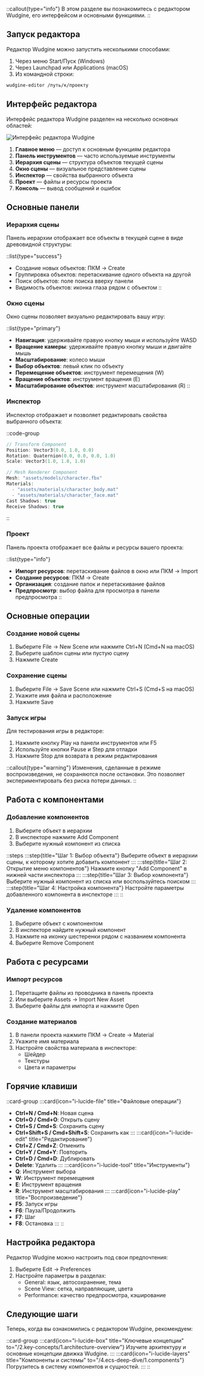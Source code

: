 ::callout{type="info"}
В этом разделе вы познакомитесь с редактором Wudgine, его интерфейсом и основными функциями.
::

## Запуск редактора

Редактор Wudgine можно запустить несколькими способами:

1. Через меню Start/Пуск (Windows)
2. Через Launchpad или Applications (macOS)
3. Из командной строки:

```bash
wudgine-editor /путь/к/проекту
```

## Интерфейс редактора

Интерфейс редактора Wudgine разделен на несколько основных областей:

![Интерфейс редактора Wudgine](/images/editor-overview.png)

1. **Главное меню** — доступ к основным функциям редактора
2. **Панель инструментов** — часто используемые инструменты
3. **Иерархия сцены** — структура объектов текущей сцены
4. **Окно сцены** — визуальное представление сцены
5. **Инспектор** — свойства выбранного объекта
6. **Проект** — файлы и ресурсы проекта
7. **Консоль** — вывод сообщений и ошибок

## Основные панели

### Иерархия сцены

Панель иерархии отображает все объекты в текущей сцене в виде древовидной структуры:

::list{type="success"}
- Создание новых объектов: ПКМ → Create
- Группировка объектов: перетаскивание одного объекта на другой
- Поиск объектов: поле поиска вверху панели
- Видимость объектов: иконка глаза рядом с объектом
::

### Окно сцены

Окно сцены позволяет визуально редактировать вашу игру:

::list{type="primary"}
- **Навигация**: удерживайте правую кнопку мыши и используйте WASD
- **Вращение камеры**: удерживайте правую кнопку мыши и двигайте мышь
- **Масштабирование**: колесо мыши
- **Выбор объектов**: левый клик по объекту
- **Перемещение объектов**: инструмент перемещения (W)
- **Вращение объектов**: инструмент вращения (E)
- **Масштабирование объектов**: инструмент масштабирования (R)
::

### Инспектор

Инспектор отображает и позволяет редактировать свойства выбранного объекта:

::code-group
```cpp [Transform Component]
// Transform Component
Position: Vector3(0.0, 1.0, 0.0)
Rotation: Quaternion(0.0, 0.0, 0.0, 1.0)
Scale: Vector3(1.0, 1.0, 1.0)
```

```cpp [Mesh Renderer Component]
// Mesh Renderer Component
Mesh: "assets/models/character.fbx"
Materials:
  - "assets/materials/character_body.mat"
  - "assets/materials/character_face.mat"
Cast Shadows: true
Receive Shadows: true
```
::

### Проект

Панель проекта отображает все файлы и ресурсы вашего проекта:

::list{type="info"}
- **Импорт ресурсов**: перетаскивание файлов в окно или ПКМ → Import
- **Создание ресурсов**: ПКМ → Create
- **Организация**: создание папок и перетаскивание файлов
- **Предпросмотр**: выбор файла для просмотра в панели предпросмотра
::

## Основные операции

### Создание новой сцены

1. Выберите File → New Scene или нажмите Ctrl+N (Cmd+N на macOS)
2. Выберите шаблон сцены или пустую сцену
3. Нажмите Create

### Сохранение сцены

1. Выберите File → Save Scene или нажмите Ctrl+S (Cmd+S на macOS)
2. Укажите имя файла и расположение
3. Нажмите Save

### Запуск игры

Для тестирования игры в редакторе:

1. Нажмите кнопку Play на панели инструментов или F5
2. Используйте кнопки Pause и Step для отладки
3. Нажмите Stop для возврата в режим редактирования

::callout{type="warning"}
Изменения, сделанные в режиме воспроизведения, не сохраняются после остановки. Это позволяет экспериментировать без риска потери данных.
::

## Работа с компонентами

### Добавление компонентов

1. Выберите объект в иерархии
2. В инспекторе нажмите Add Component
3. Выберите нужный компонент из списка

::steps
  :::step{title="Шаг 1: Выбор объекта"}
  Выберите объект в иерархии сцены, к которому хотите добавить компонент
  :::
  :::step{title="Шаг 2: Открытие меню компонентов"}
  Нажмите кнопку "Add Component" в нижней части инспектора
  :::
  :::step{title="Шаг 3: Выбор компонента"}
  Выберите нужный компонент из списка или воспользуйтесь поиском
  :::
  :::step{title="Шаг 4: Настройка компонента"}
  Настройте параметры добавленного компонента в инспекторе
  :::
::

### Удаление компонентов

1. Выберите объект с компонентом
2. В инспекторе найдите нужный компонент
3. Нажмите на иконку шестеренки рядом с названием компонента
4. Выберите Remove Component

## Работа с ресурсами

### Импорт ресурсов

1. Перетащите файлы из проводника в панель проекта
2. Или выберите Assets → Import New Asset
3. Выберите файлы для импорта и нажмите Open

### Создание материалов

1. В панели проекта нажмите ПКМ → Create → Material
2. Укажите имя материала
3. Настройте свойства материала в инспекторе:
   - Шейдер
   - Текстуры
   - Цвета и параметры

## Горячие клавиши

::card-group
  :::card{icon="i-lucide-file" title="Файловые операции"}
  - **Ctrl+N / Cmd+N**: Новая сцена
  - **Ctrl+O / Cmd+O**: Открыть сцену
  - **Ctrl+S / Cmd+S**: Сохранить сцену
  - **Ctrl+Shift+S / Cmd+Shift+S**: Сохранить как
  :::
  :::card{icon="i-lucide-edit" title="Редактирование"}
  - **Ctrl+Z / Cmd+Z**: Отменить
  - **Ctrl+Y / Cmd+Y**: Повторить
  - **Ctrl+D / Cmd+D**: Дублировать
  - **Delete**: Удалить
  :::
  :::card{icon="i-lucide-tool" title="Инструменты"}
  - **Q**: Инструмент выбора
  - **W**: Инструмент перемещения
  - **E**: Инструмент вращения
  - **R**: Инструмент масштабирования
  :::
  :::card{icon="i-lucide-play" title="Воспроизведение"}
  - **F5**: Запуск игры
  - **F6**: Пауза/Продолжить
  - **F7**: Шаг
  - **F8**: Остановка
  :::
::

## Настройка редактора

Редактор Wudgine можно настроить под свои предпочтения:

1. Выберите Edit → Preferences
2. Настройте параметры в разделах:
   - General: язык, автосохранение, тема
   - Scene View: сетка, направляющие, цвета
   - Performance: качество предпросмотра, кэширование

## Следующие шаги

Теперь, когда вы ознакомились с редактором Wudgine, рекомендуем:

::card-group
  :::card{icon="i-lucide-box" title="Ключевые концепции" to="/2.key-concepts/1.architecture-overview"}
  Изучите архитектуру и основные концепции движка Wudgine.
  :::
  :::card{icon="i-lucide-layers" title="Компоненты и системы" to="/4.ecs-deep-dive/1.components"}
  Погрузитесь в систему компонентов и сущностей.
  :::
::
